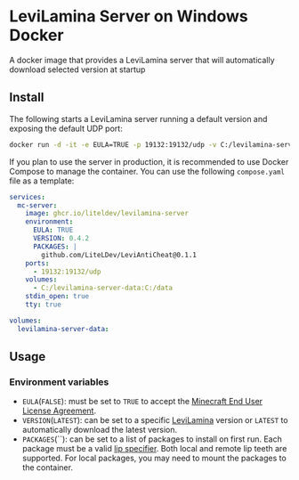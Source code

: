 # LeviLamina Server on Windows Docker

A docker image that provides a LeviLamina server that will automatically download selected version at startup 

## Install

The following starts a LeviLamina server running a default version and exposing the default UDP port:

```sh
docker run -d -it -e EULA=TRUE -p 19132:19132/udp -v C:/levilamina-server-data:C:/data ghcr.io/liteldev/levilamina-server
```

If you plan to use the server in production, it is recommended to use Docker Compose to manage the container. You can use the following `compose.yaml` file as a template:

```yml
services:
  mc-server:
    image: ghcr.io/liteldev/levilamina-server
    environment:
      EULA: TRUE
      VERSION: 0.4.2
      PACKAGES: |
        github.com/LiteLDev/LeviAntiCheat@0.1.1
    ports:
      - 19132:19132/udp
    volumes:
      - C:/levilamina-server-data:C:/data
    stdin_open: true
    tty: true

volumes:
  levilamina-server-data:
```

## Usage

### Environment variables

- `EULA`(`FALSE`): must be set to `TRUE` to accept the [Minecraft End User License Agreement](https://minecraft.net/terms).
- `VERSION`(`LATEST`): can be set to a specific [LeviLamina](https://github.com/LiteLDev/LeviLamina/tags) version or `LATEST` to automatically download the latest version.
- `PACKAGES`(``): can be set to a list of packages to install on first run. Each package must be a valid [lip specifier](https://docs.lippkg.com/commands/lip_install.html). Both local and remote lip teeth are supported. For local packages, you may need to mount the packages to the container.
